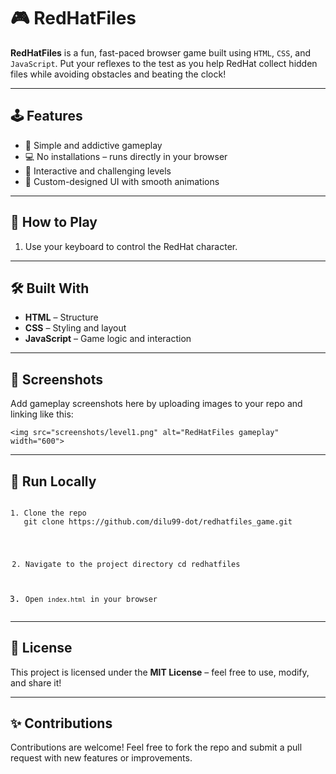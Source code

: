 <h1>🎮 RedHatFiles</h1>

<p><strong>RedHatFiles</strong> is a fun, fast-paced browser game built using <code>HTML</code>, <code>CSS</code>, and <code>JavaScript</code>. Put your reflexes to the test as you help RedHat collect hidden files while avoiding obstacles and beating the clock!</p>

<hr />

<h2>🕹️ Features</h2>
<ul>
  <li>🎯 Simple and addictive gameplay</li>
  <li>💻 No installations – runs directly in your browser</li>
  <li>🧠 Interactive and challenging levels</li>
  <li>🎨 Custom-designed UI with smooth animations</li>
</ul>

<hr />

<h2>🚀 How to Play</h2>
<ol>
  <li>Use your keyboard to control the RedHat character.</li>
</ol>

<hr />

<h2>🛠️ Built With</h2>
<ul>
  <li><strong>HTML</strong> – Structure</li>
  <li><strong>CSS</strong> – Styling and layout</li>
  <li><strong>JavaScript</strong> – Game logic and interaction</li>
</ul>

<hr />

<h2>📸 Screenshots</h2>
<p>Add gameplay screenshots here by uploading images to your repo and linking like this:</p>
<pre><code>&lt;img src="screenshots/level1.png" alt="RedHatFiles gameplay" width="600"&gt;</code></pre>

<hr />

<h2>📂 Run Locally</h2>
<pre><code>
1. Clone the repo
   git clone https://github.com/dilu99-dot/redhatfiles_game.git

2. Navigate to the project directory
   cd redhatfiles

3. Open <code>index.html</code> in your browser
</code></pre>

<hr />

<h2>📄 License</h2>
<p>This project is licensed under the <strong>MIT License</strong> – feel free to use, modify, and share it!</p>

<hr />

<h2>✨ Contributions</h2>
<p>Contributions are welcome! Feel free to fork the repo and submit a pull request with new features or improvements.</p>
